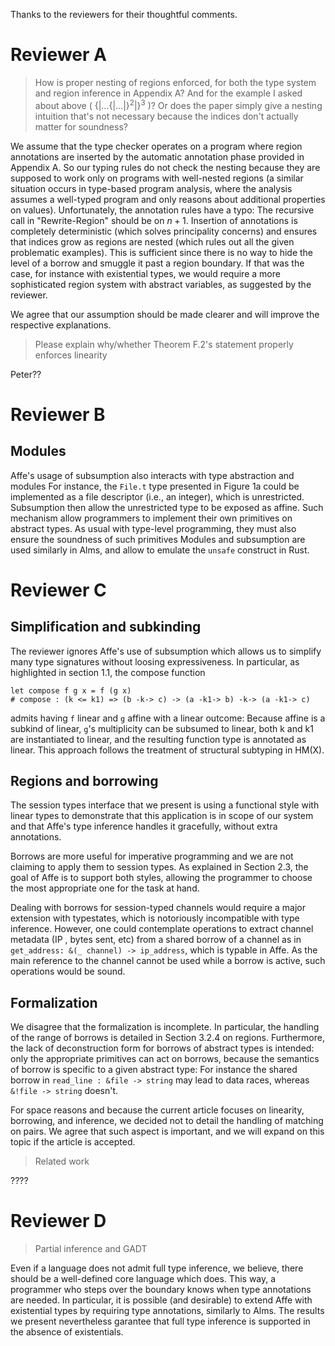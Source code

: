 Thanks to the reviewers for their thoughtful comments.

# Reviewer A

> How is proper nesting of regions enforced, for both the type system and region inference in Appendix A?  And for the example I asked about above ( $\{|\ldots\{|\ldots|\}^2|\}^3$ )? Or does the paper simply give a nesting intuition that's not necessary because the indices don't actually matter for soundness?

We assume that the type checker operates on a program where
region annotations are inserted by the automatic
annotation phase provided in Appendix A.
So our typing rules do not check the nesting because they are supposed
to work only on programs with well-nested regions (a similar situation
occurs in type-based program analysis, where the analysis assumes a
well-typed program and only reasons about additional properties on values).
Unfortunately, the annotation rules have a typo: The recursive
call in "Rewrite-Region" should be on $n+1$.
Insertion of annotations is completely deterministic (which solves principality concerns)
and ensures that indices grow as regions are nested (which rules out all the given
problematic examples).
This is sufficient since there is no way to hide the level of a borrow
and smuggle it past a region boundary. 
If that was the case, for instance with existential types, we would require a
more sophisticated region system with abstract variables, as suggested
by the reviewer.

We agree that our assumption should be made clearer and will improve
the respective  explanations.

> Please explain why/whether Theorem F.2's statement properly enforces linearity

Peter??

# Reviewer B

## Modules

Affe's usage of subsumption also interacts with type abstraction and modules
For instance, the `File.t` type presented in Figure 1a could be implemented
as a file descriptor (i.e., an integer), which is unrestricted. Subsumption
then allow the unrestricted type to be exposed as affine.
Such mechanism allow programmers to implement their own primitives on
abstract types.
As usual with type-level programming, they must also ensure
the soundness of such primitives
Modules and subsumption are used similarly in Alms, and allow
to emulate the `unsafe` construct in Rust.

# Reviewer C

## Simplification and subkinding

The reviewer ignores Affe's use of subsumption which allows us to
simplify many type signatures without loosing expressiveness.
In particular, as highlighted in section 1.1, the compose function

    let compose f g x = f (g x)
    # compose : (k <= k1) => (b -k-> c) -> (a -k1-> b) -k-> (a -k1-> c)

admits having `f` linear and `g` affine with a linear outcome:
Because affine is a subkind of linear, `g`'s multiplicity can be subsumed to
linear, both k and k1 are instantiated to linear, and the resulting
function type is annotated as linear. This approach follows the
treatment of structural subtyping in HM(X).

## Regions and borrowing

The session types interface that we present is using a functional
style with linear types to demonstrate that this application is in
scope of our system and that  Affe's type inference
handles it gracefully, without extra annotations.

Borrows are more useful for imperative
programming and we are not claiming to apply them to session types.
As explained in Section 2.3, the goal of Affe is to support both
styles, allowing the programmer to choose the most appropriate one for
the task at hand. 

Dealing with borrows for session-typed channels would require a major
extension with typestates, which is notoriously incompatible with type
inference. 
However, one could contemplate operations to extract channel metadata
(IP , bytes sent, etc) from a  shared borrow of a channel as in 
`get_address: &(_ channel) -> ip_address`, 
which is typable in Affe.
As the main reference to the channel cannot be used while a borrow is active, such
operations would be sound.

## Formalization

We disagree that the formalization is incomplete.
In particular, the handling of the range of borrows is detailed in Section 3.2.4 on regions.
Furthermore, the lack of deconstruction form for borrows of abstract types is
intended: only the appropriate primitives can act on borrows, because the semantics
of borrow is specific to a given abstract type: For instance the
shared borrow in `read_line : &file -> string` may lead to data races,
whereas `&!file -> string` doesn't.

For space reasons and because the current article focuses on linearity, borrowing,
and inference, we decided not to detail the handling of matching on pairs.
We agree that such aspect is important, and we will expand on this
topic if the article is accepted. 

> Related work

????

# Reviewer D

> Partial inference and GADT

Even if a language does not admit full type inference, we believe, 
there should be a well-defined core language which does.
This way, a programmer who steps over the boundary knows when type
annotations are needed.
In particular, it is possible (and desirable) to extend Affe with existential types
by requiring type annotations, similarly to Alms.
The results we present nevertheless garantee that
full type inference is supported in the absence of existentials.
